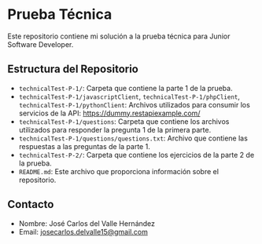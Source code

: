 # Prueba Técnica

Este repositorio contiene mi solución a la prueba técnica para Junior Software Developer. 

## Estructura del Repositorio

- `technicalTest-P-1/`: Carpeta que contiene la parte 1 de la prueba.
- `technicalTest-P-1/javascriptClient`, `technicalTest-P-1/phpClient`, `technicalTest-P-1/pythonClient`: Archivos utilizados para consumir los servicios de la API: https://dummy.restapiexample.com/
- `technicalTest-P-1/questions`: Carpeta que contiene los archivos utilizados para responder la pregunta 1 de la primera parte.
- `technicalTest-P-1/questions/questions.txt`: Archivo que contiene las respuestas a las preguntas de la parte 1.
- `technicalTest-P-2/`: Carpeta que contiene los ejercicios de la parte 2 de la prueba.
- `README.md`: Este archivo que proporciona información sobre el repositorio.

## Contacto

- Nombre: José Carlos del Valle Hernández
- Email: josecarlos.delvalle15@gmail.com
